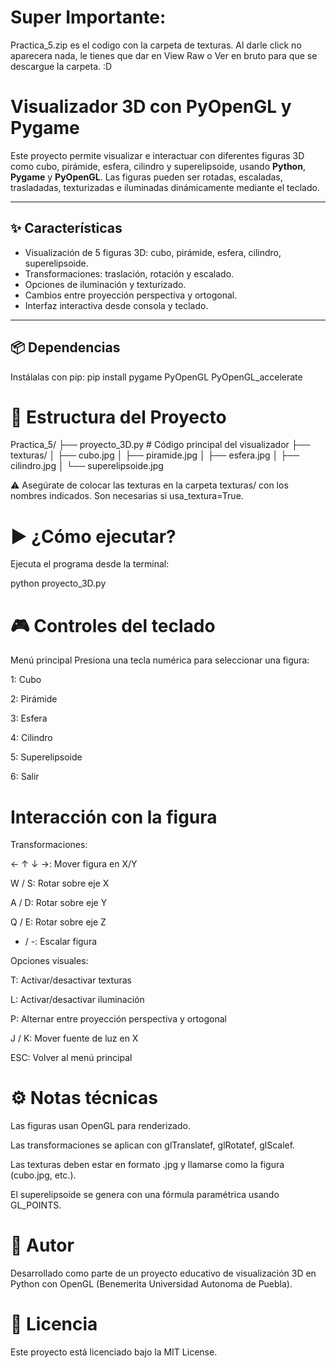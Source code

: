 # Super Importante: 
Practica_5.zip es el codigo con la carpeta de texturas. Al darle click no aparecera nada, le tienes que dar en View Raw o Ver en bruto para que se descargue la carpeta. :D

# Visualizador 3D con PyOpenGL y Pygame

Este proyecto permite visualizar e interactuar con diferentes figuras 3D como cubo, pirámide, esfera, cilindro y superelipsoide, usando **Python**, **Pygame** y **PyOpenGL**. Las figuras pueden ser rotadas, escaladas, trasladadas, texturizadas e iluminadas dinámicamente mediante el teclado.

---

## ✨ Características

- Visualización de 5 figuras 3D: cubo, pirámide, esfera, cilindro, superelipsoide.
- Transformaciones: traslación, rotación y escalado.
- Opciones de iluminación y texturizado.
- Cambios entre proyección perspectiva y ortogonal.
- Interfaz interactiva desde consola y teclado.

---

## 📦 Dependencias

Instálalas con pip:
pip install pygame PyOpenGL PyOpenGL_accelerate

# 📁 Estructura del Proyecto
Practica_5/
├── proyecto_3D.py         # Código principal del visualizador
├── texturas/
│   ├── cubo.jpg
│   ├── piramide.jpg
│   ├── esfera.jpg
│   ├── cilindro.jpg
│   └── superelipsoide.jpg

⚠️ Asegúrate de colocar las texturas en la carpeta texturas/ con los nombres indicados. Son necesarias si usa_textura=True.

# ▶️ ¿Cómo ejecutar?
Ejecuta el programa desde la terminal:

python proyecto_3D.py

# 🎮 Controles del teclado
Menú principal
Presiona una tecla numérica para seleccionar una figura:

1: Cubo

2: Pirámide

3: Esfera

4: Cilindro

5: Superelipsoide

6: Salir

# Interacción con la figura
Transformaciones:

← ↑ ↓ →: Mover figura en X/Y

W / S: Rotar sobre eje X

A / D: Rotar sobre eje Y

Q / E: Rotar sobre eje Z

+ / -: Escalar figura

Opciones visuales:

T: Activar/desactivar texturas

L: Activar/desactivar iluminación

P: Alternar entre proyección perspectiva y ortogonal

J / K: Mover fuente de luz en X

ESC: Volver al menú principal

# ⚙️ Notas técnicas
Las figuras usan OpenGL para renderizado.

Las transformaciones se aplican con glTranslatef, glRotatef, glScalef.

Las texturas deben estar en formato .jpg y llamarse como la figura (cubo.jpg, etc.).

El superelipsoide se genera con una fórmula paramétrica usando GL_POINTS.

# 👤 Autor
Desarrollado como parte de un proyecto educativo de visualización 3D en Python con OpenGL (Benemerita Universidad Autonoma de Puebla).

# 📄 Licencia
Este proyecto está licenciado bajo la MIT License.

